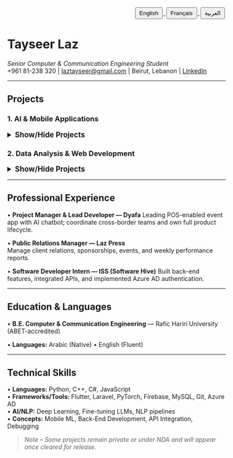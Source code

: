 <!-- ——— Translation Buttons ——— -->
<div align="right">
  <a href="https://translate.google.com/translate?hl=en&sl=en&tl=en&u=https://github.com/TayseerLaz" target="_blank">
    <button style="padding:4px 8px; margin:2px;">English</button>
  </a>
  <a href="https://translate.google.com/translate?hl=en&sl=en&tl=fr&u=https://github.com/TayseerLaz" target="_blank">
    <button style="padding:4px 8px; margin:2px;">Français</button>
  </a>
  <a href="https://translate.google.com/translate?hl=en&sl=en&tl=ar&u=https://github.com/TayseerLaz" target="_blank">
    <button style="padding:4px 8px; margin:2px;">العربية</button>
  </a>
</div>

# Tayseer Laz

*Senior Computer & Communication Engineering Student*  
+961 81-238 320 | [laztayseer@gmail.com](mailto:laztayseer@gmail.com) | Beirut, Lebanon | [LinkedIn](https://linkedin.com/in/taysir-laz) 

---

## Projects

### 1. AI & Mobile Applications
<details>
  <summary style="font-size:1.2em; font-weight:bold; cursor:pointer;">Show/Hide Projects</summary>
  <ul>
    <li><strong>AI-Powered Sign Language Translator:</strong> Real-time Lebanese SL ➜ text mobile app built with Flutter&nbsp;+&nbsp;TensorFlow&nbsp;Lite&nbsp;+&nbsp;MediaPipe, with multilingual NLP support. (Senior Project 2025)</li>
    <li><strong>Dyafa Event Platform:</strong> Qatari event-planning super-app featuring POS integration, AI chatbot, and admin dashboard. Role: Project Manager & Lead Developer.</li>
    <li><strong>AI Hospitality Assistant:</strong> AI-driven hospitality suite with fine-tuned LLM chatbots to enhance customer service for event planners.</li>
  </ul>
  <a href="https://github.com/TayseerLaz?tab=repositories" target="_blank" style="display:inline-block; background-color:#888888; color:#fff; padding:8px 16px; margin-top:8px; border:none; border-radius:4px; text-decoration:none; font-size:1em;">
    Explore AI&nbsp;Projects »
  </a>
</details>

### 2. Data Analysis & Web Development
<details>
  <summary style="font-size:1.2em; font-weight:bold; cursor:pointer;">Show/Hide Projects</summary>
  <ul>
    <li><strong>Lebanese Sign Language Learning Website:</strong> Lebanon’s first interactive LSL/ArSL education platform, built to promote inclusion and awareness.</li>
    <li><strong>API-Driven Dashboards &amp; Integrations:</strong> Collection of smaller repos showcasing REST API integration, data cleaning, and visualization with React or Streamlit.</li>
  </ul>
  <a href="https://github.com/TayseerLaz?tab=repositories" target="_blank" style="display:inline-block; background-color:#888888; color:#fff; padding:8px 16px; margin-top:8px; border:none; border-radius:4px; text-decoration:none; font-size:1em;">
    Explore Data &amp; Web Projects »
  </a>
</details>

---

## Professional Experience
• **Project Manager & Lead Developer — Dyafa** 
  Leading POS-enabled event app with AI chatbot; coordinate cross-border teams and own full product lifecycle. 

• **Public Relations Manager — Laz Press**  
  Manage client relations, sponsorships, events, and weekly performance reports. 

• **Software Developer Intern — ISS (Software Hive)** 
  Built back-end features, integrated APIs, and implemented Azure AD authentication. 

---

## Education & Languages
• **B.E. Computer & Communication Engineering** — Rafic Hariri University (ABET-accredited)  

• **Languages:** Arabic (Native) • English (Fluent) 

---

## Technical Skills
• **Languages:** Python, C++, C#, JavaScript  
• **Frameworks/Tools:** Flutter, Laravel, PyTorch, Firebase, MySQL, Git, Azure AD  
• **AI/NLP:** Deep Learning, Fine-tuning LLMs, NLP pipelines  
• **Concepts:** Mobile ML, Back-End Development, API Integration, Debugging 

> *Note – Some projects remain private or under NDA and will appear once cleared for release.*
